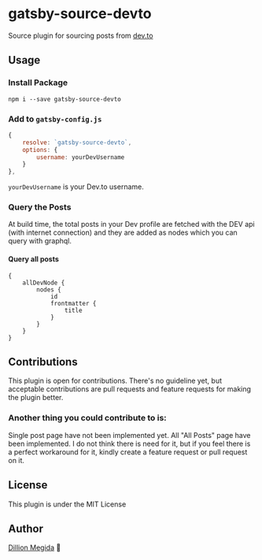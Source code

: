 # gatsby-source-devto

Source plugin for sourcing posts from [dev.to](https://dev.to)

## Usage

### Install Package

```shell
npm i --save gatsby-source-devto
```

### Add to `gatsby-config.js`

```js
{
    resolve: `gatsby-source-devto`,
    options: {
        username: yourDevUsername
    }
},
```

`yourDevUsername` is your Dev.to username.

### Query the Posts

At build time, the total posts in your Dev profile are fetched with the DEV api (with internet connection) and they are added as nodes which you can query with graphql.

#### Query all posts

```shell
{
    allDevNode {
        nodes {
            id
            frontmatter {
                title
            }
        }
    }
}
```

<!--

## Gatsby Starter

If you're just starting out with gatsby and you want to use this plugin, you could create a gatsby site with the gatsby starter I created for this - [gatsby-starter-devto]().

```shell
gatsby new project-folder https:
cd project-folder
```

Change the username in the gatsby-config.js file to your own username and continue configuring the website as you desire.
-->

## Contributions

This plugin is open for contributions. There's no guideline yet, but acceptable contributions are pull requests and feature requests for making the plugin better.

### Another thing you could contribute to is:

Single post page have not been implemented yet. All "All Posts" page have been implemented. I do not think there is need for it, but if you feel there is a perfect workaround for it, kindly create a feature request or pull request on it.

## License

This plugin is under the MIT License

## Author

[Dillion Megida](https://dillionmegida.com/about) 🚀
